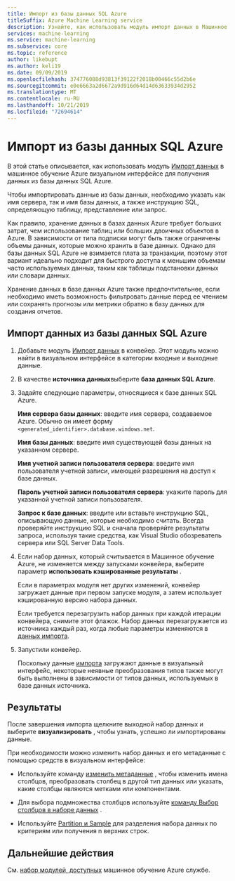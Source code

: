 ```yaml
---
title: Импорт из базы данных SQL Azure
titleSuffix: Azure Machine Learning service
description: Узнайте, как использовать модуль импорт данных в Машинное обучение Azure визуальном интерфейсе для получения данных из базы данных SQL Azure.
services: machine-learning
ms.service: machine-learning
ms.subservice: core
ms.topic: reference
author: likebupt
ms.author: keli19
ms.date: 09/09/2019
ms.openlocfilehash: 374776088d93813f39122f2018b00466c55d2b6e
ms.sourcegitcommit: e0e6663a2d6672a9d916d64d14d63633934d2952
ms.translationtype: MT
ms.contentlocale: ru-RU
ms.lasthandoff: 10/21/2019
ms.locfileid: "72694614"
---
```

# <a name="import-from-azure-sql-database"></a>Импорт из базы данных SQL Azure

В этой статье описывается, как использовать модуль [Импорт данных](import-data.md) в машинное обучение Azure визуальном интерфейсе для получения данных из базы данных SQL Azure.  

Чтобы импортировать данные из базы данных, необходимо указать как имя сервера, так и имя базы данных, а также инструкцию SQL, определяющую таблицу, представление или запрос.  

Как правило, хранение данных в базах данных Azure требует больших затрат, чем использование таблиц или больших двоичных объектов в Azure. В зависимости от типа подписки могут быть также ограничены объемы данных, которые можно хранить в базе данных. Однако для базы данных SQL Azure не взимается плата за транзакции, поэтому этот вариант идеально подходит для быстрого доступа к меньшим объемам часто используемых данных, таким как таблицы подстановки данных или словари данных.

Хранение данных в базе данных Azure также предпочтительнее, если необходимо иметь возможность фильтровать данные перед ее чтением или сохранять прогнозы или метрики обратно в базу данных для создания отчетов.

## <a name="how-to-import-data-from-azure-sql-database"></a>Импорт данных из базы данных SQL Azure

1. Добавьте модуль [Импорт данных](import-data.md) в конвейер. Этот модуль можно найти в визуальном интерфейсе в категории входные и выходные данные.

1. В качестве **источника данных**выберите **база данных SQL Azure**.

1. Задайте следующие параметры, относящиеся к базе данных SQL Azure.

    **Имя сервера базы данных**: введите имя сервера, создаваемое Azure. Обычно он имеет форму `<generated_identifier>.database.windows.net`.

    **Имя базы данных**: введите имя существующей базы данных на указанном сервере.

    **Имя учетной записи пользователя сервера**: введите имя пользователя учетной записи, имеющей разрешения на доступ к базе данных.

    **Пароль учетной записи пользователя сервера**: укажите пароль для указанной учетной записи пользователя.

    **Запрос к базе данных**: введите или вставьте инструкцию SQL, описывающую данные, которые необходимо считать. Всегда проверяйте инструкцию SQL и сначала проверяйте результаты запроса, используя такие средства, как Visual Studio обозреватель сервера или SQL Server Data Tools.

1. Если набор данных, который считывается в Машинное обучение Azure, не изменяется между запусками конвейера, выберите параметр **использовать кэшированные результаты** .

    Если в параметрах модуля нет других изменений, конвейер загружает данные при первом запуске модуля, а затем использует кэшированную версию набора данных.

    Если требуется перезагрузить набор данных при каждой итерации конвейера, снимите этот флажок. Набор данных перезагружается из источника каждый раз, когда любые параметры изменяются в [данных импорта](import-data.md).

1. Запустили конвейер.

    Поскольку данные [импорта](import-data.md) загружают данные в визуальный интерфейс, некоторые неявные преобразования типов также могут быть выполнены в зависимости от типов данных, используемых в базе данных источника.

## <a name="results"></a>Результаты

После завершения импорта щелкните выходной набор данных и выберите **визуализировать** , чтобы узнать, успешно ли импортированы данные.

При необходимости можно изменить набор данных и его метаданные с помощью средств в визуальном интерфейсе:

- Используйте команду [изменить метаданные](edit-metadata.md) , чтобы изменить имена столбцов, преобразовать столбец в другой тип данных или указать, какие столбцы являются метками или компонентами.

- Для выбора подмножества столбцов используйте [команду Выбор столбцов в наборе данных](select-columns-in-dataset.md) .

- Используйте [Partition и Sample](partition-and-sample.md) для разделения набора данных по критериям или получения n верхних строк.

## <a name="next-steps"></a>Дальнейшие действия

См. [набор модулей, доступных](module-reference.md) машинное обучение Azure службе. 
